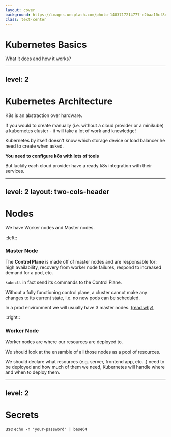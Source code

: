 ```yaml
---
layout: cover
background: https://images.unsplash.com/photo-1483717214777-e2baa10cf8e1?q=80&w=2670&auto=format&fit=crop&ixlib=rb-4.0.3&ixid=M3wxMjA3fDB8MHxwaG90by1wYWdlfHx8fGVufDB8fHx8fA%3D%3D
class: text-center
---
```


# Kubernetes Basics

What it does and how it works?


---
level: 2
---

# Kubernetes Architecture

K8s is an abstraction over hardware.

If you would to create manually (i.e. without a cloud provider or a minikube) a kubernetes cluster - it will take a lot of work and knowledge!

Kubernetes by itself doesn't know which storage device or load balancer he need to create when asked.

**You need to configure k8s with lots of tools**

But luckily each cloud provider have a ready k8s integration with their services.

<Excalidraw
  drawFilePath="/drawings/k8s-archi.excalidraw"
  class="w-[600px]"
  :darkMode="false"
  :background="true" />

---
level: 2
layout: two-cols-header
---

# Nodes

We have Worker nodes and Master nodes.

::left::

### Master Node
The **Control Plane** is made off of master nodes and are responsable for: high availability, recovery from worker node failures, respond to increased demand for a pod, etc.

`kubectl` in fact send its commands to the Control Plane.

Without a fully functioning control plane, a cluster cannot make any changes to its current state, i.e. no new pods can be scheduled.

In a prod environment we will usually have 3 master nodes. [(read why)](https://www.siderolabs.com/blog/why-should-a-kubernetes-control-plane-be-three-nodes/) 

::right::

### Worker Node

Worker nodes are where our resources are deployed to.

We should look at the ensamble of all those nodes as a pool of resources.

We should declare what resources (e.g. server, frontend app, etc...) need to be deployed and how much of them we need, Kubernetes will handle where and when to deploy them.


---
level: 2
---

# Secrets

use `echo -n "your-password" | base64`

